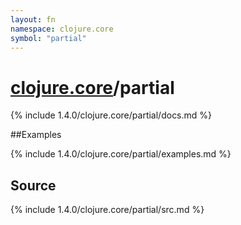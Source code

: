 ```yaml
---
layout: fn
namespace: clojure.core
symbol: "partial"
---
```


# [clojure.core](../)/partial

{% include 1.4.0/clojure.core/partial/docs.md %}

##Examples

{% include 1.4.0/clojure.core/partial/examples.md %}
## Source
{% include 1.4.0/clojure.core/partial/src.md %}

